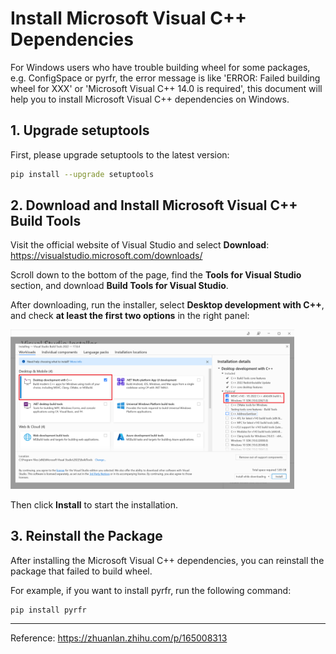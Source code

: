 # Install Microsoft Visual C++ Dependencies

For Windows users who have trouble building wheel for some packages, e.g. ConfigSpace or pyrfr, 
the error message is like 'ERROR: Failed building wheel for XXX' or 'Microsoft Visual C++ 14.0 is required',
this document will help you to install Microsoft Visual C++ dependencies on Windows.

## 1. Upgrade setuptools

First, please upgrade setuptools to the latest version:

```bash
pip install --upgrade setuptools
```

## 2. Download and Install Microsoft Visual C++ Build Tools

Visit the official website of Visual Studio and select **Download**: <https://visualstudio.microsoft.com/downloads/>

Scroll down to the bottom of the page, find the **Tools for Visual Studio** section, and 
download **Build Tools for Visual Studio**.

After downloading, run the installer, select **Desktop development with C++**, 
and check **at least the first two options** in the right panel:

<img src="../../imgs/installation/install_vc_build_tools.png" width="90%" class="align-center">

Then click **Install** to start the installation.

## 3. Reinstall the Package

After installing the Microsoft Visual C++ dependencies, you can reinstall the package that failed to build wheel.

For example, if you want to install pyrfr, run the following command:

```bash
pip install pyrfr
```

-----
Reference: <https://zhuanlan.zhihu.com/p/165008313>
